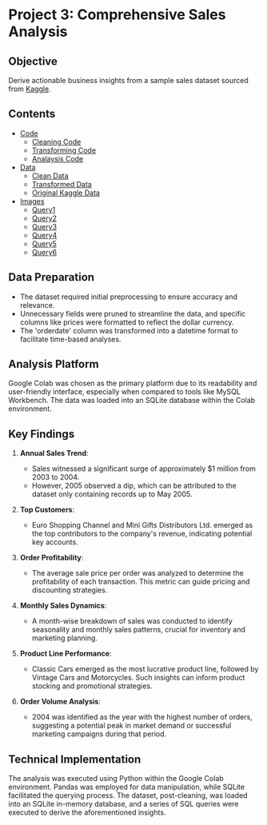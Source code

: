 # Project 3: Comprehensive Sales Analysis

## Objective
Derive actionable business insights from a sample sales dataset sourced from [Kaggle](https://www.kaggle.com/datasets/kyanyoga/sample-sales-data).

## Contents

- [Code](./code)
  - [Cleaning Code](./code/sales_data_clean_code.py)
  - [Transforming Code](./code/sales_data_clean_transformed_code.py)
  - [Analaysis Code](./code/salesanalysiscode.ipynb)
- [Data](./data)
  - [Clean Data](./data/sales_data_clean.csv)
  - [Transformed Data](./data/sales_data_clean_transformed.csv)
  - [Original Kaggle Data](./data/sales_data_sample.csv)
- [Images](./images)
  - [Query1](./images/query1.png)
  - [Query2](./images/query2.png)
  - [Query3](./images/query3.png)
  - [Query4](./images/query4.png)
  - [Query5](./images/query5.png)
  - [Query6](./images/query6.png)

## Data Preparation
- The dataset required initial preprocessing to ensure accuracy and relevance.
- Unnecessary fields were pruned to streamline the data, and specific columns like prices were formatted to reflect the dollar currency.
- The 'orderdate' column was transformed into a datetime format to facilitate time-based analyses.

## Analysis Platform
Google Colab was chosen as the primary platform due to its readability and user-friendly interface, especially when compared to tools like MySQL Workbench. The data was loaded into an SQLite database within the Colab environment.

## Key Findings

1. **Annual Sales Trend**:
   - Sales witnessed a significant surge of approximately $1 million from 2003 to 2004.
   - However, 2005 observed a dip, which can be attributed to the dataset only containing records up to May 2005.

2. **Top Customers**:
   - Euro Shopping Channel and Mini Gifts Distributors Ltd. emerged as the top contributors to the company's revenue, indicating potential key accounts.

3. **Order Profitability**:
   - The average sale price per order was analyzed to determine the profitability of each transaction. This metric can guide pricing and discounting strategies.

4. **Monthly Sales Dynamics**:
   - A month-wise breakdown of sales was conducted to identify seasonality and monthly sales patterns, crucial for inventory and marketing planning.

5. **Product Line Performance**:
   - Classic Cars emerged as the most lucrative product line, followed by Vintage Cars and Motorcycles. Such insights can inform product stocking and promotional strategies.

6. **Order Volume Analysis**:
   - 2004 was identified as the year with the highest number of orders, suggesting a potential peak in market demand or successful marketing campaigns during that period.

## Technical Implementation
The analysis was executed using Python within the Google Colab environment. Pandas was employed for data manipulation, while SQLite facilitated the querying process. The dataset, post-cleaning, was loaded into an SQLite in-memory database, and a series of SQL queries were executed to derive the aforementioned insights.

